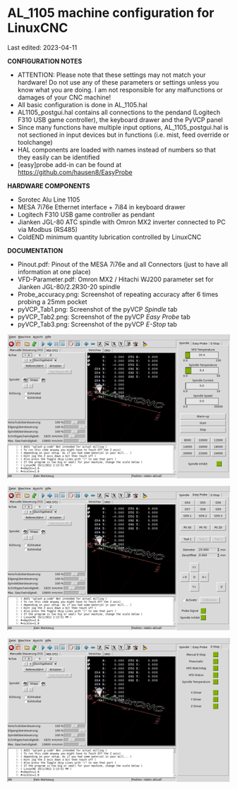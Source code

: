 # AL_1105 machine configuration for LinuxCNC
Last edited: 2023-04-11

**CONFIGURATION NOTES**
- ATTENTION: Please note that these settings may not match your hardware! Do not use any of these parameters or settings unless you know what you are doing. I am not responsible for any malfunctions or damages of your CNC machine!
- All basic configuration is done in AL_1105.hal
- AL1105_postgui.hal contains all connections to the pendand (Logitech F310 USB game controller), the keyboard drawer and the PyVCP panel
- Since many functions have multiple input options, AL_1105_postgui.hal is not sectioned in input devices but in functions (i.e. mist, feed override or toolchange)
- HAL components are loaded with names instead of numbers so that they easily can be identified
- [easy]probe add-in can be found at https://github.com/hausen8/EasyProbe

**HARDWARE COMPONENTS**
- Sorotec Alu Line 1105
- MESA 7i76e Ethernet interface + 7i84 in keyboard drawer
- Logitech F310 USB game controller as pendant
- Jianken JGL-80 ATC spindle with Omron MX2 inverter connected to PC via Modbus (RS485)
- ColdEND minimum quantity lubrication controlled by LinuxCNC

**DOCUMENTATION**
- Pinout.pdf: Pinout of the MESA 7i76e and all Connectors (just to have all information at one place)
- VFD-Parameter.pdf: Omron MX2 / Hitachi WJ200 parameter set for Jianken JGL-80/2.2R30-20 spindle
- Probe_accuracy.png: Screenshot of repeating accuracy after 6 times probing a 25mm pocket
- pyVCP_Tab1.png: Screenshot of the pyVCP *Spindle* tab
- pyVCP_Tab2.png: Screenshot of the pyVCP *Easy Probe* tab
- pyVCP_Tab3.png: Screenshot of the pyVCP *E-Stop* tab

![tab1](https://github.com/hausen8/AL_1105/blob/2023-04-11/documentation/PyVCP-Tab1.png)

![tab2](https://github.com/hausen8/AL_1105/blob/2023-04-11/documentation/PyVCP-Tab2.png)

![tab3](https://github.com/hausen8/AL_1105/blob/2023-04-11/documentation/PyVCP-Tab3.png)
